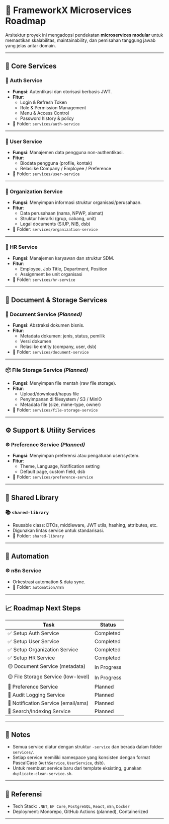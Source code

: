 # 🧭 FrameworkX Microservices Roadmap

Arsitektur proyek ini mengadopsi pendekatan **microservices modular** untuk memastikan skalabilitas, maintainability, dan pemisahan tanggung jawab yang jelas antar domain.

---

## 📌 Core Services

### 🔐 Auth Service
- **Fungsi**: Autentikasi dan otorisasi berbasis JWT.
- **Fitur**:
  - Login & Refresh Token
  - Role & Permission Management
  - Menu & Access Control
  - Password history & policy
- 📂 Folder: `services/auth-service`

---

### 👤 User Service
- **Fungsi**: Manajemen data pengguna non-authentikasi.
- **Fitur**:
  - Biodata pengguna (profile, kontak)
  - Relasi ke Company / Employee / Preference
- 📂 Folder: `services/user-service`

---

### 🏢 Organization Service
- **Fungsi**: Menyimpan informasi struktur organisasi/perusahaan.
- **Fitur**:
  - Data perusahaan (nama, NPWP, alamat)
  - Struktur hierarki (grup, cabang, unit)
  - Legal documents (SIUP, NIB, dsb)
- 📂 Folder: `services/organization-service`

---

### 👥 HR Service
- **Fungsi**: Manajemen karyawan dan struktur SDM.
- **Fitur**:
  - Employee, Job Title, Department, Position
  - Assignment ke unit organisasi
- 📂 Folder: `services/hr-service`

---

## 📂 Document & Storage Services

### 📄 Document Service *(Planned)*
- **Fungsi**: Abstraksi dokumen bisnis.
- **Fitur**:
  - Metadata dokumen: jenis, status, pemilik
  - Versi dokumen
  - Relasi ke entity (company, user, dsb)
- 📂 Folder: `services/document-service`

---

### 📦 File Storage Service *(Planned)*
- **Fungsi**: Menyimpan file mentah (raw file storage).
- **Fitur**:
  - Upload/download/hapus file
  - Penyimpanan di filesystem / S3 / MinIO
  - Metadata file (size, mime-type, owner)
- 📂 Folder: `services/file-storage-service`

---

## ⚙️ Support & Utility Services

### ⚙️ Preference Service *(Planned)*
- **Fungsi**: Menyimpan preferensi atau pengaturan user/system.
- **Fitur**:
  - Theme, Language, Notification setting
  - Default page, custom field, dsb
- 📂 Folder: `services/preference-service`

---

## 🔧 Shared Library

### 📚 `shared-library`
- Reusable class: DTOs, middleware, JWT utils, hashing, attributes, etc.
- Digunakan lintas service untuk standarisasi.
- 📂 Folder: `shared-library`

---

## 🔁 Automation

### ⚙️ n8n Service
- Orkestrasi automation & data sync.
- 📂 Folder: `automation/n8n`

---

## 📈 Roadmap Next Steps

| Task                                     | Status     |
|------------------------------------------|------------|
| ✅ Setup Auth Service                    | Completed  |
| ✅ Setup User Service                    | Completed  |
| ✅ Setup Organization Service           | Completed  |
| ✅ Setup HR Service                      | Completed  |
| 🟡 Document Service (metadata)          | In Progress|
| 🟡 File Storage Service (low-level)     | In Progress|
| 🔲 Preference Service                   | Planned    |
| 🔲 Audit Logging Service                | Planned    |
| 🔲 Notification Service (email/sms)     | Planned    |
| 🔲 Search/Indexing Service              | Planned    |

---

## 🧠 Notes

- Semua service diatur dengan struktur `-service` dan berada dalam folder `services/`.
- Setiap service memiliki namespace yang konsisten dengan format PascalCase (`AuthService`, `UserService`, dsb).
- Untuk membuat service baru dari template eksisting, gunakan `duplicate-clean-service.sh`.

---

## 📌 Referensi

- Tech Stack: `.NET`, `EF Core`, `PostgreSQL`, `React`, `n8n`, `Docker`
- Deployment: Monorepo, GitHub Actions (planned), Containerized

---

